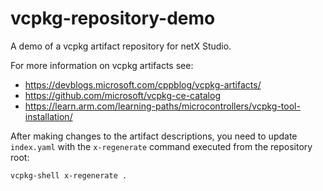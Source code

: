 # vcpkg-repository-demo

A demo of a vcpkg artifact repository for netX Studio.

For more information on vcpkg artifacts see:
* https://devblogs.microsoft.com/cppblog/vcpkg-artifacts/
* https://github.com/microsoft/vcpkg-ce-catalog
* https://learn.arm.com/learning-paths/microcontrollers/vcpkg-tool-installation/


After making changes to the artifact descriptions, you need to update `index.yaml` with the `x-regenerate` command executed from the repository root:
```
vcpkg-shell x-regenerate .
```